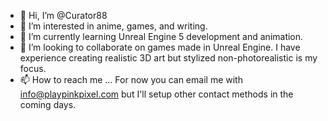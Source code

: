 - 👋 Hi, I’m @Curator88
- 👀 I’m interested in anime, games, and writing.
- 🌱 I’m currently learning Unreal Engine 5 development and animation.
- 💞️ I’m looking to collaborate on games made in Unreal Engine. I have experience creating realistic 3D art but stylized non-photorealistic is my focus.
- 📫 How to reach me ... For now you can email me with info@playpinkpixel.com but I'll setup other contact methods in the coming days.

<!---
Curator88/Curator88 is a ✨ special ✨ repository because its `README.md` (this file) appears on your GitHub profile.
You can click the Preview link to take a look at your changes.
--->
